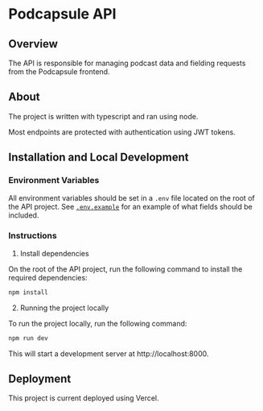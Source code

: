 # Podcapsule API

## Overview

The API is responsible for managing podcast data and fielding requests from the Podcapsule frontend.

## About

The project is written with typescript and ran using node.

Most endpoints are protected with authentication using JWT tokens. 

## Installation and Local Development

### Environment Variables

All environment variables should be set in a `.env` file located on the root of the API project. See [`.env.example`](./.env.example) for an example of what fields should be included.

### Instructions

1. Install dependencies

On the root of the API project, run the following command to install the required dependencies:

```bash
npm install
```

2. Running the project locally

To run the project locally, run the following command:

```bash
npm run dev
```

This will start a development server at http://localhost:8000.

## Deployment

This project is current deployed using Vercel.

